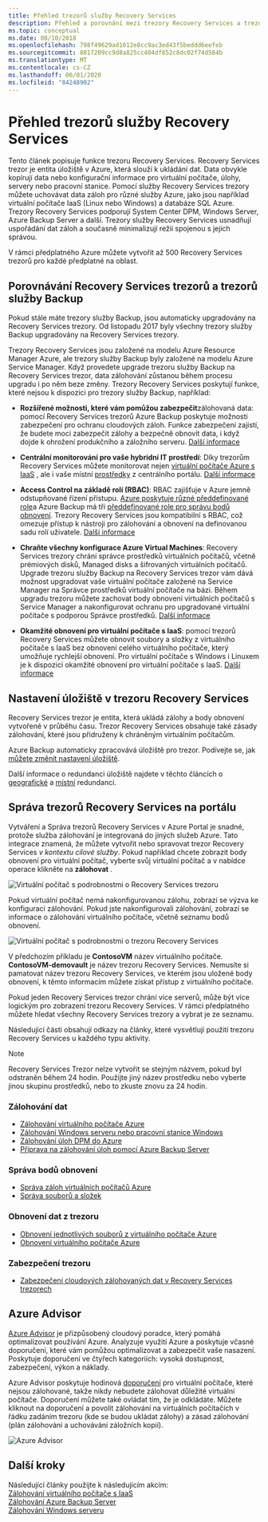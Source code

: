 ```yaml
---
title: Přehled trezorů služby Recovery Services
description: Přehled a porovnání mezi trezory Recovery Services a trezory Azure Backup.
ms.topic: conceptual
ms.date: 08/10/2018
ms.openlocfilehash: 798f49629ad1012e8cc9ac3ed43f5beddd6eefeb
ms.sourcegitcommit: 8017209cc9d8a825cc404df852c8dc02f74d584b
ms.translationtype: MT
ms.contentlocale: cs-CZ
ms.lasthandoff: 06/01/2020
ms.locfileid: "84248902"
---
```

# <a name="recovery-services-vaults-overview"></a>Přehled trezorů služby Recovery Services

Tento článek popisuje funkce trezoru Recovery Services. Recovery Services trezor je entita úložiště v Azure, která slouží k ukládání dat. Data obvykle kopírují data nebo konfigurační informace pro virtuální počítače, úlohy, servery nebo pracovní stanice. Pomocí služby Recovery Services trezory můžete uchovávat data záloh pro různé služby Azure, jako jsou například virtuální počítače IaaS (Linux nebo Windows) a databáze SQL Azure. Trezory Recovery Services podporují System Center DPM, Windows Server, Azure Backup Server a další. Trezory služby Recovery Services usnadňují uspořádání dat záloh a současně minimalizují režii spojenou s jejich správou.

V rámci předplatného Azure můžete vytvořit až 500 Recovery Services trezorů pro každé předplatné na oblast.

## <a name="comparing-recovery-services-vaults-and-backup-vaults"></a>Porovnávání Recovery Services trezorů a trezorů služby Backup

Pokud stále máte trezory služby Backup, jsou automaticky upgradovány na Recovery Services trezory. Od listopadu 2017 byly všechny trezory služby Backup upgradovány na Recovery Services trezory.

Trezory Recovery Services jsou založené na modelu Azure Resource Manager Azure, ale trezory služby Backup byly založené na modelu Azure Service Manager. Když provedete upgrade trezoru služby Backup na Recovery Services trezor, data zálohování zůstanou během procesu upgradu i po něm beze změny. Trezory Recovery Services poskytují funkce, které nejsou k dispozici pro trezory služby Backup, například:

- **Rozšířené možnosti, které vám pomůžou zabezpečit**zálohovaná data: pomocí Recovery Services trezorů Azure Backup poskytuje možnosti zabezpečení pro ochranu cloudových záloh. Funkce zabezpečení zajistí, že budete moci zabezpečit zálohy a bezpečně obnovit data, i když dojde k ohrožení produkčního a záložního serveru. [Další informace](backup-azure-security-feature.md)

- **Centrální monitorování pro vaše hybridní IT prostředí**: Díky trezorům Recovery Services můžete monitorovat nejen [virtuální počítače Azure s IaaS](backup-azure-manage-vms.md) , ale i vaše místní [prostředky](backup-azure-manage-windows-server.md#manage-backup-items) z centrálního portálu. [Další informace](https://azure.microsoft.com/blog/alerting-and-monitoring-for-azure-backup)

- **Access Control na základě rolí (RBAC)**: RBAC zajišťuje v Azure jemně odstupňované řízení přístupu. [Azure poskytuje různé předdefinované role](../role-based-access-control/built-in-roles.md)a Azure Backup má tři [předdefinované role pro správu bodů obnovení](backup-rbac-rs-vault.md). Trezory Recovery Services jsou kompatibilní s RBAC, což omezuje přístup k nástroji pro zálohování a obnovení na definovanou sadu rolí uživatele. [Další informace](backup-rbac-rs-vault.md)

- **Chraňte všechny konfigurace Azure Virtual Machines**: Recovery Services trezory chrání správce prostředků virtuálních počítačů, včetně prémiových disků, Managed disks a šifrovaných virtuálních počítačů. Upgrade trezoru služby Backup na Recovery Services trezor vám dává možnost upgradovat vaše virtuální počítače založené na Service Manager na Správce prostředků virtuální počítače na bázi. Během upgradu trezoru můžete zachovat body obnovení virtuálních počítačů s Service Manager a nakonfigurovat ochranu pro upgradované virtuální počítače s podporou Správce prostředků. [Další informace](https://azure.microsoft.com/blog/azure-backup-recovery-services-vault-ga)

- **Okamžité obnovení pro virtuální počítače s IaaS**: pomocí trezorů Recovery Services můžete obnovit soubory a složky z virtuálního počítače s IaaS bez obnovení celého virtuálního počítače, který umožňuje rychlejší obnovení. Pro virtuální počítače s Windows i Linuxem je k dispozici okamžité obnovení pro virtuální počítače s IaaS. [Další informace](backup-instant-restore-capability.md)

## <a name="storage-settings-in-the-recovery-services-vault"></a>Nastavení úložiště v trezoru Recovery Services

Recovery Services trezor je entita, která ukládá zálohy a body obnovení vytvořené v průběhu času. Trezor Recovery Services obsahuje také zásady zálohování, které jsou přidruženy k chráněným virtuálním počítačům.

Azure Backup automaticky zpracovává úložiště pro trezor. Podívejte se, jak [můžete změnit nastavení úložiště](https://docs.microsoft.com/azure/backup/backup-create-rs-vault#set-storage-redundancy).

Další informace o redundanci úložiště najdete v těchto článcích o [geografické](https://docs.microsoft.com/azure/storage/common/storage-redundancy-grs) a [místní](https://docs.microsoft.com/azure/storage/common/storage-redundancy-lrs) redundanci.

## <a name="managing-your-recovery-services-vaults-in-the-portal"></a>Správa trezorů Recovery Services na portálu

Vytváření a Správa trezorů Recovery Services v Azure Portal je snadné, protože služba zálohování je integrovaná do jiných služeb Azure. Tato integrace znamená, že můžete vytvořit nebo spravovat trezor Recovery Services *v kontextu cílové služby*. Pokud například chcete zobrazit body obnovení pro virtuální počítač, vyberte svůj virtuální počítač a v nabídce operace klikněte na **zálohovat** .

![Virtuální počítač s podrobnostmi o Recovery Services trezoru](./media/backup-azure-recovery-services-vault-overview/rs-vault-in-context-vm.png)

Pokud virtuální počítač nemá nakonfigurovanou zálohu, zobrazí se výzva ke konfiguraci zálohování. Pokud jste nakonfigurovali zálohování, zobrazí se informace o zálohování virtuálního počítače, včetně seznamu bodů obnovení.  

![Virtuální počítač s podrobnostmi o trezoru Recovery Services](./media/backup-azure-recovery-services-vault-overview/vm-recovery-point-list.png)

V předchozím příkladu je **ContosoVM** název virtuálního počítače. **ContosoVM-demovault** je název trezoru Recovery Services. Nemusíte si pamatovat název trezoru Recovery Services, ve kterém jsou uložené body obnovení, k těmto informacím můžete získat přístup z virtuálního počítače.  

Pokud jeden Recovery Services trezor chrání více serverů, může být více logickým pro zobrazení trezoru Recovery Services. V rámci předplatného můžete hledat všechny Recovery Services trezory a vybrat je ze seznamu.

Následující části obsahují odkazy na články, které vysvětlují použití trezoru Recovery Services u každého typu aktivity.

> [!NOTE]
> Recovery Services Trezor nelze vytvořit se stejným názvem, pokud byl odstraněn během 24 hodin. Použijte jiný název prostředku nebo vyberte jinou skupinu prostředků, nebo to zkuste znovu za 24 hodin.

### <a name="back-up-data"></a>Zálohování dat

- [Zálohování virtuálního počítače Azure](backup-azure-vms-first-look-arm.md)
- [Zálohování Windows serveru nebo pracovní stanice Windows](backup-try-azure-backup-in-10-mins.md)
- [Zálohování úloh DPM do Azure](backup-azure-dpm-introduction.md)
- [Příprava na zálohování úloh pomocí Azure Backup Server](backup-azure-microsoft-azure-backup.md)

### <a name="manage-recovery-points"></a>Správa bodů obnovení

- [Správa záloh virtuálních počítačů Azure](backup-azure-manage-vms.md)
- [Správa souborů a složek](backup-azure-manage-windows-server.md)

### <a name="restore-data-from-the-vault"></a>Obnovení dat z trezoru

- [Obnovení jednotlivých souborů z virtuálního počítače Azure](backup-azure-restore-files-from-vm.md)
- [Obnovení virtuálního počítače Azure](backup-azure-arm-restore-vms.md)

### <a name="secure-the-vault"></a>Zabezpečení trezoru

- [Zabezpečení cloudových zálohovaných dat v Recovery Services trezorech](backup-azure-security-feature.md)

## <a name="azure-advisor"></a>Azure Advisor

[Azure Advisor](https://docs.microsoft.com/azure/advisor/) je přizpůsobený cloudový poradce, který pomáhá optimalizovat používání Azure. Analyzuje využití Azure a poskytuje včasné doporučení, které vám pomůžou optimalizovat a zabezpečit vaše nasazení. Poskytuje doporučení ve čtyřech kategoriích: vysoká dostupnost, zabezpečení, výkon a náklady.

Azure Advisor poskytuje hodinová [doporučení](https://docs.microsoft.com/azure/advisor/advisor-high-availability-recommendations#protect-your-virtual-machine-data-from-accidental-deletion) pro virtuální počítače, které nejsou zálohované, takže nikdy nebudete zálohovat důležité virtuální počítače. Doporučení můžete také ovládat tím, že je odkládáte.  Můžete kliknout na doporučení a povolit zálohování na virtuálních počítačích v řádku zadáním trezoru (kde se budou ukládat zálohy) a zásad zálohování (plán zálohování a uchovávání záložních kopií).

![Azure Advisor](./media/backup-azure-recovery-services-vault-overview/azure-advisor.png)

## <a name="next-steps"></a>Další kroky

Následující články použijte k následujícím akcím:</br>
[Zálohování virtuálního počítače s IaaS](backup-azure-arm-vms-prepare.md)</br>
[Zálohování Azure Backup Server](backup-azure-microsoft-azure-backup.md)</br>
[Zálohování Windows serveru](backup-windows-with-mars-agent.md)

